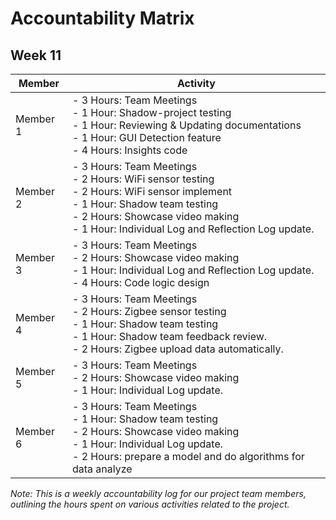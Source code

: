 # Accountability Matrix

## Week 11

| Member       | Activity                                                            |
|--------------|---------------------------------------------------------------------|
| Member 1     | - 3 Hours: Team Meetings<br>- 1 Hour: Shadow-project testing<br>- 1 Hour: Reviewing & Updating documentations<br>- 1 Hour: GUI Detection feature<br>- 4 Hours: Insights code |
| Member 2     | - 3 Hours: Team Meetings<br>- 2 Hours: WiFi sensor testing<br>- 2 Hours: WiFi sensor implement<br>- 1 Hour: Shadow team testing<br>- 2 Hours: Showcase video making<br>- 1 Hour: Individual Log and Reflection Log update. |
| Member 3     | - 3 Hours: Team Meetings<br>- 2 Hours: Showcase video making<br>- 1 Hour: Individual Log and Reflection Log update.<br>- 4 Hours: Code logic design |
| Member 4     | - 3 Hours: Team Meetings<br>- 2 Hours: Zigbee sensor testing<br>- 1 Hour: Shadow team testing<br>- 1 Hour: Shadow team feedback review.<br>- 2 Hours: Zigbee upload data automatically. |
| Member 5     | - 3 Hours: Team Meetings<br>- 2 Hours: Showcase video making<br>- 1 Hour: Individual Log update. |
| Member 6     | - 3 Hours: Team Meetings<br>- 1 Hour: Shadow team testing<br>- 2 Hours: Showcase video making<br>- 1 Hour: Individual Log update.<br>- 2 Hours: prepare a model and do algorithms for data analyze |

*Note: This is a weekly accountability log for our project team members, outlining the hours spent on various activities related to the project.*
